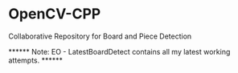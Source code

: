 # OpenCV-CPP
Collaborative Repository for Board and Piece Detection 

****** Note: EO - LatestBoardDetect contains all my latest working attempts. ******
